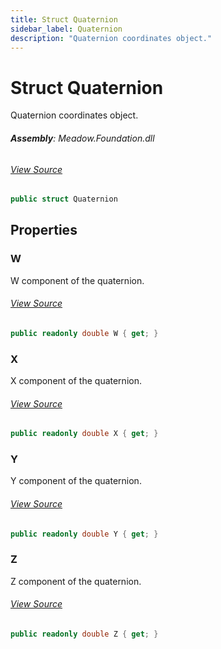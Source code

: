 ```yaml
---
title: Struct Quaternion
sidebar_label: Quaternion
description: "Quaternion coordinates object."
---
```

# Struct Quaternion
Quaternion coordinates object.

###### **Assembly**: Meadow.Foundation.dll
###### [View Source](https://github.com/WildernessLabs/Meadow.Foundation.git/blob/develop/Source/Meadow.Foundation.Core/Sensors/Spatial/Quaternion.cs#L6)
```csharp title="Declaration"
public struct Quaternion
```
## Properties
### W
W component of the quaternion.
###### [View Source](https://github.com/WildernessLabs/Meadow.Foundation.git/blob/develop/Source/Meadow.Foundation.Core/Sensors/Spatial/Quaternion.cs#L11)
```csharp title="Declaration"
public readonly double W { get; }
```
### X
X component of the quaternion.
###### [View Source](https://github.com/WildernessLabs/Meadow.Foundation.git/blob/develop/Source/Meadow.Foundation.Core/Sensors/Spatial/Quaternion.cs#L16)
```csharp title="Declaration"
public readonly double X { get; }
```
### Y
Y component of the quaternion.
###### [View Source](https://github.com/WildernessLabs/Meadow.Foundation.git/blob/develop/Source/Meadow.Foundation.Core/Sensors/Spatial/Quaternion.cs#L21)
```csharp title="Declaration"
public readonly double Y { get; }
```
### Z
Z component of the quaternion.
###### [View Source](https://github.com/WildernessLabs/Meadow.Foundation.git/blob/develop/Source/Meadow.Foundation.Core/Sensors/Spatial/Quaternion.cs#L26)
```csharp title="Declaration"
public readonly double Z { get; }
```
